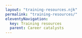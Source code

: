 ```yaml
---
layout: "training-resources.njk"
permalink: "training-resources/"
eleventyNavigation:
  key: Training resources
  parent: Career catalysts
---
```

